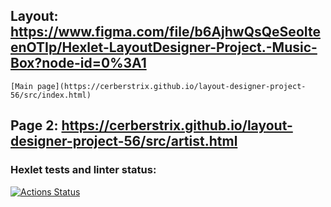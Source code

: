 ## Layout: https://www.figma.com/file/b6AjhwQsQeSeoIteenOTIp/Hexlet-LayoutDesigner-Project.-Music-Box?node-id=0%3A1

```
[Main page](https://cerberstrix.github.io/layout-designer-project-56/src/index.html)
```


## Page 2: https://cerberstrix.github.io/layout-designer-project-56/src/artist.html

### Hexlet tests and linter status:
[![Actions Status](https://github.com/CerberStrix/layout-designer-project-56/workflows/hexlet-check/badge.svg)](https://github.com/CerberStrix/layout-designer-project-56/actions)
